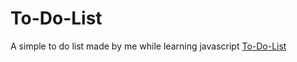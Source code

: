 # To-Do-List
A simple to do list made by me while learning javascript
[To-Do-List](https://shreyans13.github.io/To-Do-List/)
